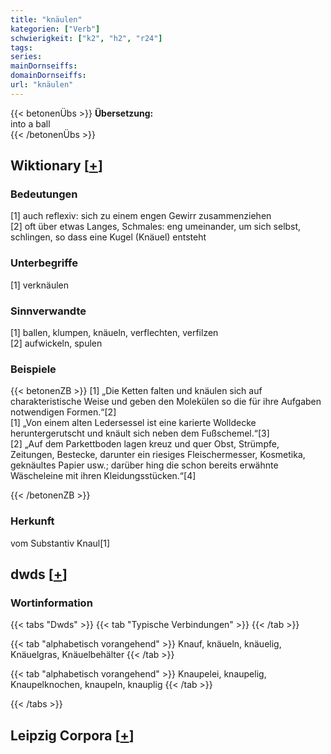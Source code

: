 ```yaml
---
title: "knäulen"
kategorien: ["Verb"]
schwierigkeit: ["k2", "h2", "r24"]
tags:
series:
mainDornseiffs:
domainDornseiffs:
url: "knäulen"
---
```


{{< betonenÜbs >}}
**Übersetzung:**  
into a ball  
{{< /betonenÜbs >}}

## Wiktionary [[+](https://de.wiktionary.org/wiki/knäulen)]

### Bedeutungen
[1] auch reflexiv: sich zu einem engen Gewirr zusammenziehen  
[2] oft über etwas Langes, Schmales: eng umeinander, um sich selbst, schlingen, so dass eine Kugel (Knäuel) entsteht  

### Unterbegriffe
[1] verknäulen  

### Sinnverwandte
[1] ballen, klumpen, knäueln, verflechten, verfilzen  
[2] aufwickeln, spulen  

### Beispiele
{{< betonenZB >}}
[1] „Die Ketten falten und knäulen sich auf charakteristische Weise und geben den Molekülen so die für ihre Aufgaben notwendigen Formen.“[2]  
[1] „Von einem alten Ledersessel ist eine karierte Wolldecke heruntergerutscht und knäult sich neben dem Fußschemel.“[3]  
[2] „Auf dem Parkettboden lagen kreuz und quer Obst, Strümpfe, Zeitungen, Bestecke, darunter ein riesiges Fleischermesser, Kosmetika, geknäultes Papier usw.; darüber hing die schon bereits erwähnte Wäscheleine mit ihren Kleidungsstücken.“[4]  

{{< /betonenZB >}}
### Herkunft
vom Substantiv Knaul[1]  



## dwds [[+](https://www.dwds.de/wb/knäulen)]

### Wortinformation
{{< tabs "Dwds" >}}
{{< tab "Typische Verbindungen" >}}
{{< /tab >}}

{{< tab "alphabetisch vorangehend" >}}
Knauf, knäueln, knäuelig, Knäuelgras, Knäuelbehälter
{{< /tab >}}

{{< tab "alphabetisch vorangehend" >}}
Knaupelei, knaupelig, Knaupelknochen, knaupeln, knauplig
{{< /tab >}}

{{< /tabs >}}

## Leipzig Corpora [[+](https://corpora.uni-leipzig.de/en/res?word=knäulen&corpusId=deu_newscrawl-public_2018)]


